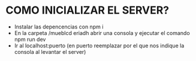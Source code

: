 # COMO INICIALIZAR EL SERVER?

* Instalar las depencencias con npm i
* En la carpeta /mueblcd eriadh abrir una consola y ejecutar el comando npm run dev
* Ir al localhost:puerto (en puerto reemplazar por el que nos indique la consola al levantar el server)